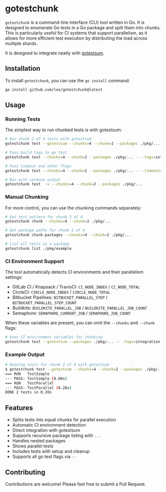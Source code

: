 # gotestchunk

`gotestchunk` is a command-line interface (CLI) tool written in Go. It is designed to enumerate Go tests in a Go package and split them into chunks. This is particularly useful for CI systems that support parallelism, as it allows for more efficient test execution by distributing the load across multiple shards.

It is designed to integrate neatly with [gotestsum](https://github.com/gotestyourself/gotestsum).

## Installation

To install `gotestchunk`, you can use the `go install` command:

```sh
go install github.com/lox/gotestchunk@latest
```

## Usage

### Running Tests

The simplest way to run chunked tests is with gotestsum:

```sh
# Run chunk 2 of 4 tests with gotestsum
gotestchunk test --gotestsum --chunks=4 --chunk=2 --packages ./pkg/...

# Pass build tags to go test
gotestchunk test --chunks=4 --chunk=2 --packages ./pkg/... -- -tags=integration,e2e

# Pass timeout and other flags
gotestchunk test --chunks=4 --chunk=2 --packages ./pkg/... -- -timeout=10m -count=1

# Run with verbose output
gotestchunk test  -v --chunks=4 --chunk=2 --packages ./pkg/...
```

### Manual Chunking

For more control, you can use the chunking commands separately:

```sh
# Get test pattern for chunk 2 of 4
gotestchunk chunk --chunks=4 --chunk=2 ./pkg/...

# Get package paths for chunk 2 of 4
gotestchunk chunk-packages --chunks=4 --chunk=2 ./pkg/...

# List all tests in a package
gotestchunk list ./pkg/example
```

### CI Environment Support

The tool automatically detects CI environments and their parallelism settings:

- GitLab CI / Knapsack / TravisCI: `CI_NODE_INDEX` / `CI_NODE_TOTAL`
- CircleCI: `CIRCLE_NODE_INDEX` / `CIRCLE_NODE_TOTAL`
- Bitbucket Pipelines: `BITBUCKET_PARALLEL_STEP` / `BITBUCKET_PARALLEL_STEP_COUNT`
- Buildkite: `BUILDKITE_PARALLEL_JOB` / `BUILDKITE_PARALLEL_JOB_COUNT`
- Semaphore: `SEMAPHORE_CURRENT_JOB` / `SEMAPHORE_JOB_COUNT`

When these variables are present, you can omit the `--chunks` and `--chunk` flags:

```sh
# Uses CI environment variables for chunking
gotestchunk test --gotestsum --packages ./pkg/... -- -tags=integration
```

### Example Output

```sh
# Running tests for chunk 2 of 4 with gotestsum
$ gotestchunk test --gotestsum --chunks=4 --chunk=2 --packages ./pkg/...
=== RUN   TestSimple
--- PASS: TestSimple (0.00s)
=== RUN   TestParallel
--- PASS: TestParallel (0.20s)
DONE 2 tests in 0.20s
```

## Features

- Splits tests into equal chunks for parallel execution
- Automatic CI environment detection
- Direct integration with gotestsum
- Supports recursive package listing with `...`
- Handles nested packages
- Shows parallel tests
- Includes tests with setup and cleanup
- Supports all go test flags via `--`

## Contributing

Contributions are welcome! Please feel free to submit a Pull Request.
